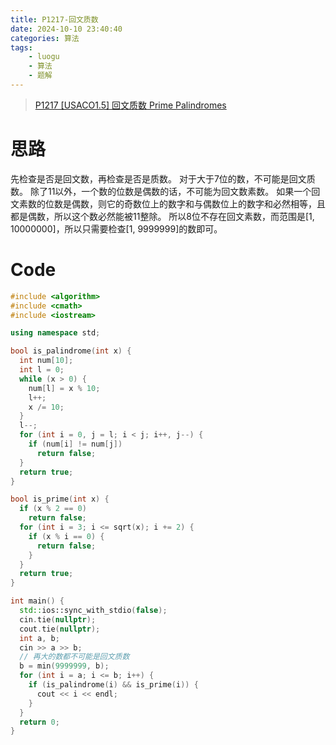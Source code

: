 ```yaml
---
title: P1217-回文质数
date: 2024-10-10 23:40:40
categories: 算法
tags:
    - luogu
    - 算法
    - 题解
---
```


> [P1217 [USACO1.5] 回文质数 Prime Palindromes](https://www.luogu.com.cn/problem/P1217)

# 思路

先检查是否是回文数，再检查是否是质数。
对于大于7位的数，不可能是回文质数。
除了11以外，一个数的位数是偶数的话，不可能为回文数素数。
如果一个回文素数的位数是偶数，则它的奇数位上的数字和与偶数位上的数字和必然相等，且都是偶数，所以这个数必然能被11整除。
所以8位不存在回文素数，而范围是[1, 10000000]，所以只需要检查[1, 9999999]的数即可。

# Code

```cpp
#include <algorithm>
#include <cmath>
#include <iostream>

using namespace std;

bool is_palindrome(int x) {
  int num[10];
  int l = 0;
  while (x > 0) {
    num[l] = x % 10;
    l++;
    x /= 10;
  }
  l--;
  for (int i = 0, j = l; i < j; i++, j--) {
    if (num[i] != num[j])
      return false;
  }
  return true;
}

bool is_prime(int x) {
  if (x % 2 == 0)
    return false;
  for (int i = 3; i <= sqrt(x); i += 2) {
    if (x % i == 0) {
      return false;
    }
  }
  return true;
}

int main() {
  std::ios::sync_with_stdio(false);
  cin.tie(nullptr);
  cout.tie(nullptr);
  int a, b;
  cin >> a >> b;
  // 再大的数都不可能是回文质数
  b = min(9999999, b);
  for (int i = a; i <= b; i++) {
    if (is_palindrome(i) && is_prime(i)) {
      cout << i << endl;
    }
  }
  return 0;
}
```